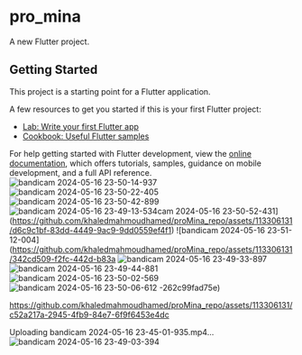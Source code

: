 # pro_mina

A new Flutter project.

## Getting Started

This project is a starting point for a Flutter application.

A few resources to get you started if this is your first Flutter project:

- [Lab: Write your first Flutter app](https://docs.flutter.dev/get-started/codelab)
- [Cookbook: Useful Flutter samples](https://docs.flutter.dev/cookbook)

For help getting started with Flutter development, view the
[online documentation](https://docs.flutter.dev/), which offers tutorials,
samples, guidance on mobile development, and a full API reference.
![bandicam 2024-05-16 23-50-14-937](https://github.com/khaledmahmoudhamed/proMina_repo/assets/113306131/f12fd441-453d-489e-902d-240178ce8154)
![bandicam 2024-05-16 23-50-22-405](https://github.com/khaledmahmoudhamed/proMina_repo/assets/113306131/8aae286b-4c48-461e-b243-1d6a067d55ce)
![bandicam 2024-05-16 23-50-42-899](https://github.com/khaledmahmoudhamed/proMina_repo/assets/113306131/3cab4a48-aaf9-4107-acfd-e17d2c8f12e1)
![bandicam 2024-05-16 23-49-13-534](https://github.com/khaledmahmoudhamed/proMina_repo/assets/113306131/8a1ac733-d57b-405e-b98c-eb031f89c7f4)cam 2024-05-16 23-50-52-431](https://github.com/khaledmahmoudhamed/proMina_repo/assets/113306131/d6c9c1bf-83dd-4449-9ac9-9dd0559ef4f1)
![bandicam 2024-05-16 23-51-12-004](https://github.com/khaledmahmoudhamed/proMina_repo/assets/113306131/342cd509-f2fc-442d-b83a
![bandicam 2024-05-16 23-49-33-897](https://github.com/khaledmahmoudhamed/proMina_repo/assets/113306131/9c3c0afa-f283-4793-80c9-d67353ef8d7a)
![bandicam 2024-05-16 23-49-44-881](https://github.com/khaledmahmoudhamed/proMina_repo/assets/113306131/756445d2-69d5-41e6-8cce-7a9c973c4551)
![bandicam 2024-05-16 23-50-02-569](https://github.com/khaledmahmoudhamed/proMina_repo/assets/113306131/a0caa9cb-d51d-4c66-a46f-1dc6df001a56)
![bandicam 2024-05-16 23-50-06-612](https://github.com/khaledmahmoudhamed/proMina_repo/assets/113306131/2ee5454c-320b-4219-913e-d95b7f201215)
-262c99fad75e)

https://github.com/khaledmahmoudhamed/proMina_repo/assets/113306131/c52a217a-2945-4fb9-84e7-6f9f6453e4dc


Uploading bandicam 2024-05-16 23-45-01-935.mp4…
![bandicam 2024-05-16 23-49-03-394](https://github.com/khaledmahmoudhamed/proMina_repo/assets/113306131/9b13c8fa-fd7e-4f71-afd4-babf1da7568a)
